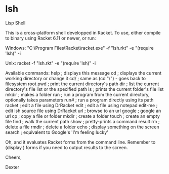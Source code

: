 # lsh
Lisp Shell

This is a cross-platform shell developped in Racket. To use, either compile to binary using Racket 6.11 or newer, or run:

Windows:
"C:\Program Files\Racket\racket.exe" -f "lsh.rkt" -e "(require 'lsh)" -i

Unix:
racket -f "lsh.rkt" -e "(require 'lsh)" -i

Available commands:
         help    ; displays this message
         cd      ; displays the current working directory or change it
         cd/     ; same as (cd "/") - goes back to filesystem root
         pwd     ; print the current directory's path
         dir     ; list the current directory's file list or the specified path
         ls      ; prints the current folder's file list
         mkdir   ; makes a folder
         run     ; run a program from the current directory, optionally takes parameters
         run#    ; run a program directly using its path
         racket  ; edit a file using DrRacket
         edit    ; edit a file using notepad
         edit-me ; edit lsh source file using DrRacket
         url     ; browse to an url
         google  ; google an url
         cp      ; copy a file or folder
         mkdir   ; create a folder
         touch   ; create an empty file
         find    ; walk the current path
         show    ; pretty-prints a command result
         rm      ; delete a file
         rmdir   ; delete a folder
         echo    ; display something on the screen
         search  ; equivalent to Google's 'I'm feeling lucky'

Oh, and it evaluates Racket forms from the command line. Remember to (display ) forms if you need to output results to the screen.

Cheers,

Dexter

